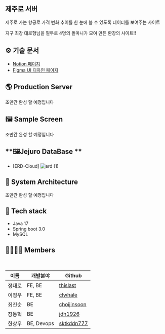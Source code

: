 ## 제주로 서버

제주로 가는 항공로 가격 변화 추이를 한 눈에 볼 수 있도록 데이터를 보여주는 사이트

지구 최강 대로형님을 필두로 4명의 똘마니가 모여 만든 환장의 사이트!!

## ⚙️ 기술 문서

- [Notion 페이지](https://www.notion.so/7e864743813b46f797ac7ae2fcc235ef)
- [Figma UI 디자인 페이지](https://www.figma.com/file/Un9qkNgIiC9rCPHy53DM1i/Jejuro?node-id=289%3A1500&t=8eKd9YKRc26tTZBI-0)

## **🌎 Production Server**

조만간 완성 할 예정입니다

## **🖼️ Sample Screen**

조만간 완성 할 예정입니다

## **🖼Jejuro DataBase **

- [ERD-Cloud] ![erd (1)](https://user-images.githubusercontent.com/112062229/216223045-2d0d231e-dfef-4e04-ad45-5c98f8b0448d.png)


## **🏢 System Architecture**

조만간 완성 할 예정입니다

## **🔧 Tech stack**

* Java 17
* Spring boot 3.0
* MySQL


## **👨‍👨‍👧‍👦 Members**

<br>

| 이름  | 개발분야           | Github                                      |
|-----|----------------|---------------------------------------------|
| 정대로 | FE, BE     | [thislast](https://github.com/thislast)       |
| 이정우 | FE, BE     | [clwhale](https://github.com/clwhale)       |
| 최진순 | BE         | [choijinsoon](https://github.com/choijinsoon) |
| 장동혁 | BE         | [jdh1926](https://github.com/jdh1926)     |
| 한상우 | BE, Devops | [sktkddn777](https://github.com/sktkddn777)   |

